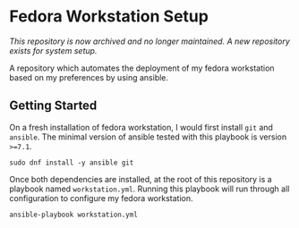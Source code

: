 # Fedora Workstation Setup

_This repository is now archived and no longer maintained. A new repository
exists for system setup._

A repository which automates the deployment of my fedora workstation based
on my preferences by using ansible.

## Getting Started

On a fresh installation of fedora workstation, I would first install `git` and
`ansible`. The minimal version of ansible tested with this playbook is
version `>=7.1`.

```shell
sudo dnf install -y ansible git
```

Once both dependencies are installed, at the root of this repository is a
playbook named `workstation.yml`. Running this playbook will run through all
configuration to configure my fedora workstation.

```shell
ansible-playbook workstation.yml
```
